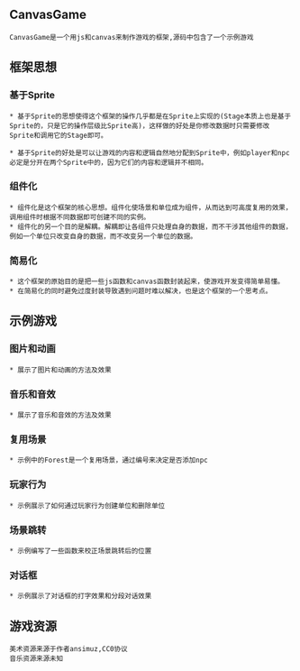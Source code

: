## CanvasGame

    CanvasGame是一个用js和canvas来制作游戏的框架,源码中包含了一个示例游戏

## 框架思想

### 基于Sprite

    * 基于Sprite的思想使得这个框架的操作几乎都是在Sprite上实现的(Stage本质上也是基于Sprite的，只是它的操作层级比Sprite高)，这样做的好处是你修改数据时只需要修改Sprite和调用它的Stage即可。  

    * 基于Sprite的好处是可以让游戏的内容和逻辑自然地分配到Sprite中，例如player和npc必定是分开在两个Sprite中的，因为它们的内容和逻辑并不相同。

### 组件化

    * 组件化是这个框架的核心思想。组件化使场景和单位成为组件，从而达到可高度复用的效果，调用组件时根据不同数据即可创建不同的实例。
    * 组件化的另一个目的是解耦。解耦即让各组件只处理自身的数据，而不干涉其他组件的数据，例如一个单位只改变自身的数据，而不改变另一个单位的数据。

### 简易化

    * 这个框架的原始目的是把一些js函数和canvas函数封装起来，使游戏开发变得简单易懂。
    * 在简易化的同时避免过度封装导致遇到问题时难以解决，也是这个框架的一个思考点。

## 示例游戏

### 图片和动画

    * 展示了图片和动画的方法及效果

### 音乐和音效

    * 展示了音乐和音效的方法及效果

### 复用场景

    * 示例中的Forest是一个复用场景，通过编号来决定是否添加npc

### 玩家行为

    * 示例展示了如何通过玩家行为创建单位和删除单位

### 场景跳转

    * 示例编写了一些函数来校正场景跳转后的位置

### 对话框

    * 示例展示了对话框的打字效果和分段对话效果

## 游戏资源

    美术资源来源于作者ansimuz,CC0协议
    音乐资源来源未知
